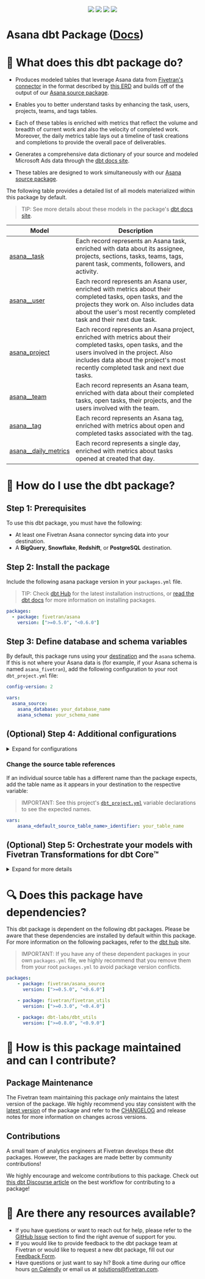 <p align="center">
    <a alt="License"
        href="https://github.com/fivetran/dbt_asana_source/blob/main/LICENSE">
        <img src="https://img.shields.io/badge/License-Apache%202.0-blue.svg" /></a>
    <a alt="dbt-core">
        <img src="https://img.shields.io/badge/dbt_Core™_version->=1.0.0_<2.0.0-orange.svg" /></a>
    <a alt="Maintained?">
        <img src="https://img.shields.io/badge/Maintained%3F-yes-green.svg" /></a>
    <a alt="PRs">
        <img src="https://img.shields.io/badge/Contributions-welcome-blueviolet" /></a>
</p>

# Asana dbt Package ([Docs](https://fivetran.github.io/dbt_asana/))
# 📣 What does this dbt package do?

- Produces modeled tables that leverage Asana data from [Fivetran's connector](https://fivetran.com/docs/applications/asana) in the format described by [this ERD](https://fivetran.com/docs/applications/asana#schemainformation) and builds off of the output of our [Asana source package](https://github.com/fivetran/dbt_asana_source).

- Enables you to better understand tasks by enhancing the task, users, projects, teams, and tags tables.
- Each of these tables is enriched with metrics that reflect the volume and breadth of current work and also the velocity of completed work. Moreover, the daily metrics table lays out a timeline of task creations and completions to provide the overall pace of deliverables.
- Generates a comprehensive data dictionary of your source and modeled Microsoft Ads data through the [dbt docs site](https://fivetran.github.io/dbt_asana/).
- These tables are designed to work simultaneously with our [Asana source package](https://github.com/fivetran/dbt_asana_source).

The following table provides a detailed list of all models materialized within this package by default. 
> TIP: See more details about these models in the package's [dbt docs site](https://fivetran.github.io/dbt_asana/#!/overview?g_v=1&g_e=seeds).

| **Model**                | **Description**                                                                                                                                |
| ------------------------ | ---------------------------------------------------------------------------------------------------------------------------------------------- |
| [asana__task](https://fivetran.github.io/dbt_asana/#!/model/model.asana.asana__task)             | Each record represents an Asana task, enriched with data about its assignee, projects, sections, tasks, teams, tags, parent task, comments, followers, and activity. |      
| [asana__user](https://fivetran.github.io/dbt_asana/#!/model/model.asana.asana__user)             | Each record represents an Asana user, enriched with metrics about their completed tasks, open tasks, and the projects they work on. Also includes data about the user's most recently completed task and their next due task. |
| [asana_project](https://fivetran.github.io/dbt_asana/#!/model/model.asana.asana__project)          | Each record represents an Asana project, enriched with metrics about their completed tasks, open tasks, and the users involved in the project. Also includes data about the project's most recently completed task and next due tasks. |
| [asana__team](https://fivetran.github.io/dbt_asana/#!/model/model.asana.asana__team)             | Each record represents an Asana team, enriched with data about their completed tasks, open tasks, their projects, and the users involved with the team. |
| [asana__tag](https://fivetran.github.io/dbt_asana/#!/model/model.asana.asana__tag)              | Each record represents an Asana tag, enriched with metrics about open and completed tasks associated with the tag. |
| [asana__daily_metrics](https://fivetran.github.io/dbt_asana/#!/model/model.asana.asana__daily_metrics)    | Each record represents a single day, enriched with metrics about tasks opened at created that day. |

# 🎯 How do I use the dbt package?
## Step 1: Prerequisites
To use this dbt package, you must have the following:

- At least one Fivetran Asana connector syncing data into your destination.
- A **BigQuery**, **Snowflake**, **Redshift**, or **PostgreSQL** destination.

## Step 2: Install the package
Include the following asana package version in your `packages.yml` file.
> TIP: Check [dbt Hub](https://hub.getdbt.com/) for the latest installation instructions, or [read the dbt docs](https://docs.getdbt.com/docs/package-management) for more information on installing packages.
```yaml
packages:
  - package: fivetran/asana
    version: [">=0.5.0", "<0.6.0"]
```

## Step 3: Define database and schema variables
By default, this package runs using your [destination](https://docs.getdbt.com/docs/running-a-dbt-project/using-the-command-line-interface/configure-your-profile) and the `asana` schema. If this is not where your Asana data is (for example, if your Asana schema is named `asana_fivetran`), add the following configuration to your root `dbt_project.yml` file:

```yml
config-version: 2

vars:
  asana_source:
    asana_database: your_database_name
    asana_schema: your_schema_name 
```

## (Optional) Step 4: Additional configurations
<details><summary>Expand for configurations</summary>

### Passing Through Additional Columns 
This package allows users to include additional columns to the source task table.  To do this, include any additional columns to the `asana_source` pass-through variables to ensure the downstream columns are present.

```yml
vars:
  asana_source:
    task_pass_through_columns: [custom_status, custom_department]
```

### Changing the Build Schema
By default this package will build the Asana staging models within a schema titled (<target_schema> + `_stg_asana`) and the Asana final models with a schema titled (<target_schema> + `_asana`) in your target database. If this is not where you would like your modeled Asana data to be written to, add the following configuration to your root `dbt_project.yml` file:

```yml
models:
  asana:
    +schema: my_new_schema_name # leave blank for just the target_schema
  asana_source:
    +schema: my_new_schema_name # leave blank for just the target_schema
```
</details>

### Change the source table references
If an individual source table has a different name than the package expects, add the table name as it appears in your destination to the respective variable:

> IMPORTANT: See this project's [`dbt_project.yml`](https://github.com/fivetran/dbt_asana_source/blob/main/dbt_project.yml) variable declarations to see the expected names.

```yml
vars:
    asana_<default_source_table_name>_identifier: your_table_name 
```

</details>

## (Optional) Step 5: Orchestrate your models with Fivetran Transformations for dbt Core™    
<details><summary>Expand for more details</summary>

Fivetran offers the ability for you to orchestrate your dbt project through [Fivetran Transformations for dbt Core™](https://fivetran.com/docs/transformations/dbt). Learn how to set up your project for orchestration through Fivetran in our [Transformations for dbt Core setup guides](https://fivetran.com/docs/transformations/dbt#setupguide).

</details>

# 🔍 Does this package have dependencies?
This dbt package is dependent on the following dbt packages. Please be aware that these dependencies are installed by default within this package. For more information on the following packages, refer to the [dbt hub](https://hub.getdbt.com/) site.
> IMPORTANT: If you have any of these dependent packages in your own `packages.yml` file, we highly recommend that you remove them from your root `packages.yml` to avoid package version conflicts.

```yml
packages:
    - package: fivetran/asana_source
      version: [">=0.5.0", "<0.6.0"]

    - package: fivetran/fivetran_utils
      version: [">=0.3.0", "<0.4.0"]

    - package: dbt-labs/dbt_utils
      version: [">=0.8.0", "<0.9.0"]
```
# 🙌 How is this package maintained and can I contribute?
## Package Maintenance
The Fivetran team maintaining this package _only_ maintains the latest version of the package. We highly recommend you stay consistent with the [latest version](https://hub.getdbt.com/fivetran/asana/latest/) of the package and refer to the [CHANGELOG](https://github.com/fivetran/dbt_asana/blob/main/CHANGELOG.md) and release notes for more information on changes across versions.

## Contributions
A small team of analytics engineers at Fivetran develops these dbt packages. However, the packages are made better by community contributions! 

We highly encourage and welcome contributions to this package. Check out [this dbt Discourse article](https://discourse.getdbt.com/t/contributing-to-a-dbt-package/657) on the best workflow for contributing to a package!

# 🏪 Are there any resources available?
- If you have questions or want to reach out for help, please refer to the [GitHub Issue](https://github.com/fivetran/dbt_asana/issues/new/choose) section to find the right avenue of support for you.
- If you would like to provide feedback to the dbt package team at Fivetran or would like to request a new dbt package, fill out our [Feedback Form](https://www.surveymonkey.com/r/DQ7K7WW).
- Have questions or just want to say hi? Book a time during our office hours [on Calendly](https://calendly.com/fivetran-solutions-team/fivetran-solutions-team-office-hours) or email us at solutions@fivetran.com.
